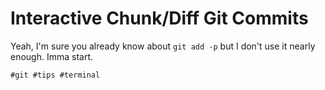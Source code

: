# Interactive Chunk/Diff Git Commits

Yeah, I'm sure you already know about `git add -p` but I don't use it
nearly enough. Imma start.

    #git #tips #terminal

